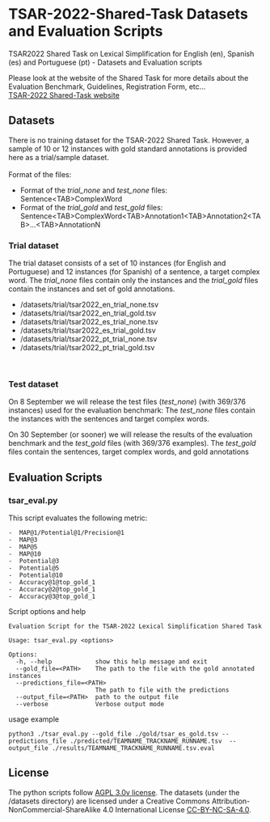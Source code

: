# TSAR-2022-Shared-Task Datasets and Evaluation Scripts
TSAR2022 Shared Task on Lexical Simplification for English (en), Spanish (es) and Portuguese (pt) - Datasets and Evaluation scripts

Please look at the website of the Shared Task for more details about the Evaluation Benchmark, Guidelines, Registration Form, etc...
<br/>[TSAR-2022 Shared-Task website](https://taln.upf.edu/pages/tsar2022-st/)

## Datasets

There is no training dataset for the TSAR-2022 Shared Task. 
However, a sample of 10 or 12 instances with gold standard annotations is provided here as a trial/sample dataset.
<br/> 
<br/> 
Format of the files:
- Format of the *trial_none* and *test_none* files: <span style="font-weight:normal">Sentence&lt;TAB&gt;ComplexWord</span>
- Format of the *trial_gold* and *test_gold* files: <span style="font-weight:normal">Sentence&lt;TAB&gt;ComplexWord&lt;TAB&gt;Annotation1&lt;TAB&gt;Annotation2&lt;TAB&gt;...&lt;TAB&gt;AnnotationN</span>


### Trial dataset
The trial dataset consists of a set of 10 instances (for English and Portuguese) and 12 instances (for Spanish) of a sentence, a target complex word.
The *trial_none* files contain only the instances and the *trial_gold* files contain the instances and set of gold annotations.

- /datasets/trial/tsar2022_en_trial_none.tsv
- /datasets/trial/tsar2022_en_trial_gold.tsv
- /datasets/trial/tsar2022_es_trial_none.tsv
- /datasets/trial/tsar2022_es_trial_gold.tsv
- /datasets/trial/tsar2022_pt_trial_none.tsv
- /datasets/trial/tsar2022_pt_trial_gold.tsv

<br/>



### Test dataset 
On 8 September we will release the test files (*test_none*) (with 369/376 instances) used for the evaluation benchmark:
The *test_none* files contain the instances with the sentences and target complex words.

On 30 September (or sooner) we will release the results of the evaluation benchmark and the *test_gold* files (with 369/376 examples).
The *test_gold* files contain the sentences, target complex words, and gold annotations

## Evaluation Scripts 

### tsar_eval.py

This script evaluates the following metric:

    -  MAP@1/Potential@1/Precision@1
    -  MAP@3
    -  MAP@5
    -  MAP@10
    -  Potential@3
    -  Potential@5
    -  Potential@10
    -  Accuracy@1@top_gold_1
    -  Accuracy@2@top_gold_1
    -  Accuracy@3@top_gold_1  
      
Script options and help

```console
Evaluation Script for the TSAR-2022 Lexical Simplification Shared Task

Usage: tsar_eval.py <options>

Options:
  -h, --help            show this help message and exit
  --gold_file=<PATH>    The path to the file with the gold annotated instances
  --predictions_file=<PATH>
                        The path to file with the predictions
  --output_file=<PATH>  path to the output file
  --verbose             Verbose output mode
```


usage example

```console
python3 ./tsar_eval.py --gold_file ./gold/tsar_es_gold.tsv --predictions_file ./predicted/TEAMNAME_TRACKNAME_RUNNAME.tsv  --output_file ./results/TEAMNAME_TRACKNAME_RUNNAME.tsv.eval
```



## License

The python scripts follow [AGPL 3.0v license](LICENSE).
The datasets (under the /datasets directory) are licensed under a Creative Commons Attribution-NonCommercial-ShareAlike 4.0 International License [CC-BY-NC-SA-4.0](CC-BY-NC-SA-4.0).

